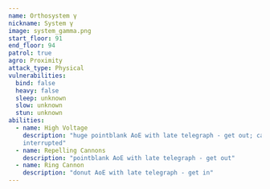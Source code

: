 ```yaml
---
name: Orthosystem γ
nickname: System γ
image: system_gamma.png
start_floor: 91
end_floor: 94
patrol: true
agro: Proximity
attack_type: Physical
vulnerabilities:
  bind: false
  heavy: false
  sleep: unknown
  slow: unknown
  stun: unknown
abilities:
  - name: High Voltage
    description: "huge pointblank AoE with late telegraph - get out; can be
    interrupted"
  - name: Repelling Cannons
    description: "pointblank AoE with late telegraph - get out"
  - name: Ring Cannon
    description: "donut AoE with late telegraph - get in"
---
```

